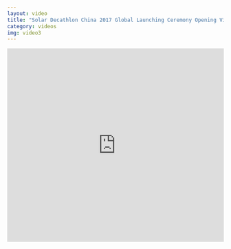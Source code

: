 ```yaml
---
layout: video
title: "Solar Decathlon China 2017 Global Launching Ceremony Opening Video"
category: videos
img: video3
---
```


<iframe frameborder="0" width="100%" height="450" src="https://v.qq.com/iframe/player.html?vid=n0198ouaiqf&tiny=0&auto=0" allowfullscreen></iframe>